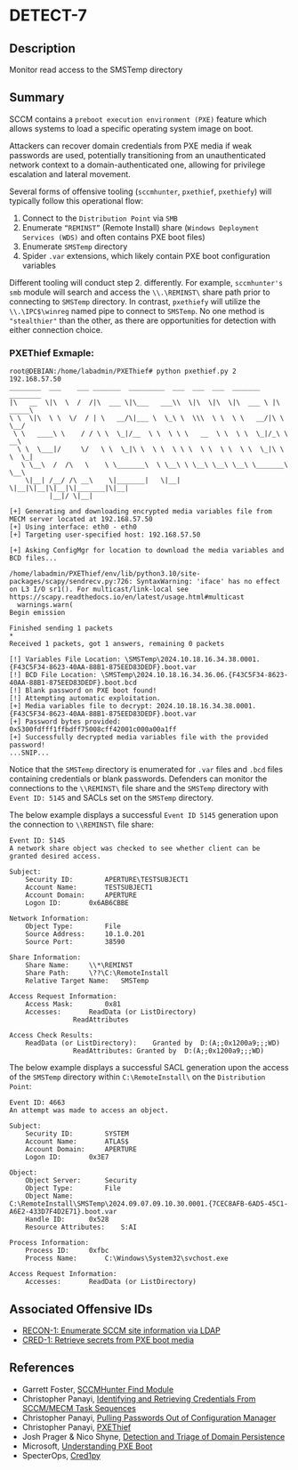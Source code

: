 # DETECT-7

## Description
Monitor read access to the SMSTemp directory

## Summary
SCCM contains a `preboot execution environment (PXE)` feature which allows systems to load a specific operating system image on boot.

Attackers can recover domain credentials from PXE media if weak passwords are used, potentially transitioning from an unauthenticated network context to a domain-authenticated one, allowing for privilege escalation and lateral movement.

Several forms of offensive tooling (`sccmhunter`, `pxethief`, `pxethiefy`) will typically follow this operational flow:

1. Connect to the `Distribution Point` via `SMB`
2. Enumerate `“REMINST”` (Remote Install) share (`Windows Deployment Services (WDS)` and often contains PXE boot files)
3. Enumerate `SMSTemp` directory
4. Spider `.var` extensions, which likely contain PXE boot configuration variables

Different tooling will conduct step 2. differently. For example, `sccmhunter's` `smb` module will search and access the `\\.\REMINST\` share path prior to connecting to `SMSTemp` directory. In contrast, `pxethiefy` will utilize the `\\.\IPC$\winreg` named pipe to connect to `SMSTemp`. No one method is `"stealthier"` than the other, as there are opportunities for detection with either connection choice.

### PXEThief Exmaple:
```
root@DEBIAN:/home/labadmin/PXEThief# python pxethief.py 2 192.168.57.50
________  ___    ___ _______  _________  ___  ___  ___  _______   ________
|\   __  \|\  \  /  /|\  ___ \|\___   ___\\  \|\  \|\  \|\  ___ \ |\  _____\
\ \  \|\  \ \  \/  / | \   __/\|___ \  \_\ \  \\\  \ \  \ \   __/|\ \  \__/
 \ \   ____\ \    / / \ \  \_|/__  \ \  \ \ \   __  \ \  \ \  \_|/_\ \   __\
  \ \  \___|/     \/   \ \  \_|\ \  \ \  \ \ \  \ \  \ \  \ \  \_|\ \ \  \_|
   \ \__\  /  /\   \    \ \_______\  \ \__\ \ \__\ \__\ \__\ \_______\ \__\
    \|__| /__/ /\ __\    \|_______|   \|__|  \|__|\|__|\|__|\|_______|\|__|
          |__|/ \|__|

[+] Generating and downloading encrypted media variables file from MECM server located at 192.168.57.50
[+] Using interface: eth0 - eth0
[+] Targeting user-specified host: 192.168.57.50

[+] Asking ConfigMgr for location to download the media variables and BCD files...

/home/labadmin/PXEThief/env/lib/python3.10/site-packages/scapy/sendrecv.py:726: SyntaxWarning: 'iface' has no effect on L3 I/O sr1(). For multicast/link-local see https://scapy.readthedocs.io/en/latest/usage.html#multicast
  warnings.warn(
Begin emission

Finished sending 1 packets
*
Received 1 packets, got 1 answers, remaining 0 packets

[!] Variables File Location: \SMSTemp\2024.10.18.16.34.38.0001.{F43C5F34-8623-40AA-88B1-875EED83DEDF}.boot.var
[!] BCD File Location: \SMSTemp\2024.10.18.16.34.36.06.{F43C5F34-8623-40AA-88B1-875EED83DEDF}.boot.bcd
[!] Blank password on PXE boot found!
[!] Attempting automatic exploitation.
[+] Media variables file to decrypt: 2024.10.18.16.34.38.0001.{F43C5F34-8623-40AA-88B1-875EED83DEDF}.boot.var
[+] Password bytes provided: 0x5300fdfff1ffbdff75008cff42001c000a00a1ff
[+] Successfully decrypted media variables file with the provided password!
...SNIP...
```

Notice that the `SMSTemp` directory is enumerated for `.var` files and `.bcd` files containing credentials or blank passwords. Defenders can monitor the connections to the `\\REMINST\` file share and the `SMSTemp` directory with `Event ID: 5145` and SACLs set on the `SMSTemp` directory.

The below example displays a successful `Event ID 5145` generation upon the connection to `\\REMINST\` file share:

```
Event ID: 5145
A network share object was checked to see whether client can be granted desired access.
	
Subject:
	Security ID:		APERTURE\TESTSUBJECT1
	Account Name:		TESTSUBJECT1
	Account Domain:		APERTURE
	Logon ID:		0x6AB6CBBE

Network Information:	
	Object Type:		File
	Source Address:		10.1.0.201
	Source Port:		38590
	
Share Information:
	Share Name:		\\*\REMINST
	Share Path:		\??\C:\RemoteInstall
	Relative Target Name:	SMSTemp

Access Request Information:
	Access Mask:		0x81
	Accesses:		ReadData (or ListDirectory)
				ReadAttributes
				
Access Check Results:
	ReadData (or ListDirectory):	Granted by	D:(A;;0x1200a9;;;WD)
				ReadAttributes:	Granted by	D:(A;;0x1200a9;;;WD)
```

The below example displays a successful SACL generation upon the access of the `SMSTemp` directory within `C:\RemoteInstall\` on the `Distribution Point`:
```
Event ID: 4663
An attempt was made to access an object.

Subject:
	Security ID:		SYSTEM
	Account Name:		ATLAS$
	Account Domain:		APERTURE
	Logon ID:		0x3E7

Object:
	Object Server:		Security
	Object Type:		File
	Object Name:		C:\RemoteInstall\SMSTemp\2024.09.07.09.10.30.0001.{7CEC8AFB-6AD5-45C1-A6E2-433D7F4D2E71}.boot.var
	Handle ID:		0x528
	Resource Attributes:	S:AI

Process Information:
	Process ID:		0xfbc
	Process Name:		C:\Windows\System32\svchost.exe

Access Request Information:
	Accesses:		ReadData (or ListDirectory)
```

## Associated Offensive IDs
- [RECON-1: Enumerate SCCM site information via LDAP](../../../attack-techniques/RECON/RECON-1/recon-1_description.md)
- [CRED-1: Retrieve secrets from PXE boot media](../../../attack-techniques/CRED/CRED-1/cred-1_description.md)

## References
- Garrett Foster, [SCCMHunter Find Module](https://github.com/garrettfoster13/sccmhunter/wiki/find)
- Christopher Panayi, [Identifying and Retrieving Credentials From SCCM/MECM Task Sequences](https://www.mwrcybersec.com/research_items/identifying-and-retrieving-credentials-from-sccm-mecm-task-sequences)
- Christopher Panayi, [Pulling Passwords Out of Configuration Manager](https://www.youtube.com/watch?v=Ly9goAud0gs)
- Christopher Panayi, [PXEThief](https://github.com/MWR-CyberSec/PXEThief)
- Josh Prager & Nico Shyne, [Detection and Triage of Domain Persistence](https://github.com/bouj33boy/Domain-Persistence-Detection-Triage-and-Recovery-SO-CON-2024/blob/main/Detection%20and%20Triage%20of%20Domain%20Persistence-BSidesNYC.pdf)
- Microsoft, [Understanding PXE Boot](https://learn.microsoft.com/en-us/troubleshoot/mem/configmgr/os-deployment/understand-pxe-boot#)
- SpecterOps, [Cred1py](https://github.com/specterops/Cred1py)